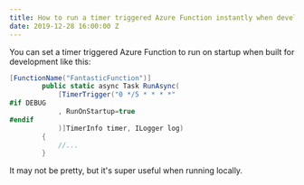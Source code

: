 ```yaml
---
title: How to run a timer triggered Azure Function instantly when developing
date: 2019-12-28 16:00:00 Z
---
```


You can set a timer triggered Azure Function to run on startup when built for development like this:

```csharp
[FunctionName("FantasticFunction")]
        public static async Task RunAsync(
            [TimerTrigger("0 */5 * * * *"
#if DEBUG
            , RunOnStartup=true
#endif
            )]TimerInfo timer, ILogger log)
        {
            //...
        }
```

It may not be pretty, but it's super useful when running locally.
